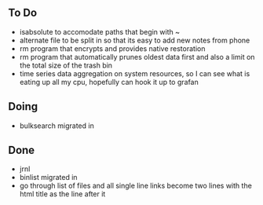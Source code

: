 ## To Do

- isabsolute to accomodate paths that begin with ~
- alternate file to be split in so that its easy to add new notes from phone
- rm program that encrypts and provides native restoration
- rm program that automatically prunes oldest data first and also a limit on the total size of the trash bin
- time series data aggregation on system resources, so I can see what is eating up all my cpu, hopefully can hook it up to grafan

## Doing

- bulksearch migrated in

## Done

- jrnl
- binlist migrated in
- go through list of files and all single line links become two lines with the html title as the line after it
